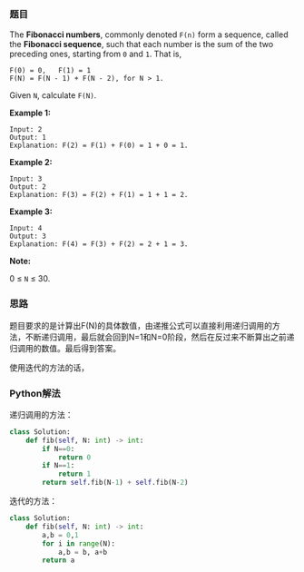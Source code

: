 ### 题目

The **Fibonacci numbers**, commonly denoted `F(n)` form a sequence, called the **Fibonacci sequence**, such that each number is the sum of the two preceding ones, starting from `0` and `1`. That is,

```
F(0) = 0,   F(1) = 1
F(N) = F(N - 1) + F(N - 2), for N > 1.
```

Given `N`, calculate `F(N)`.

 

**Example 1:**

```
Input: 2
Output: 1
Explanation: F(2) = F(1) + F(0) = 1 + 0 = 1.
```

**Example 2:**

```
Input: 3
Output: 2
Explanation: F(3) = F(2) + F(1) = 1 + 1 = 2.
```

**Example 3:**

```
Input: 4
Output: 3
Explanation: F(4) = F(3) + F(2) = 2 + 1 = 3.
```

 

**Note:**

0 ≤ `N` ≤ 30.



### 思路

题目要求的是计算出F(N)的具体数值，由递推公式可以直接利用递归调用的方法，不断递归调用，最后就会回到N=1和N=0阶段，然后在反过来不断算出之前递归调用的数值。最后得到答案。

使用迭代的方法的话，



### Python解法

递归调用的方法：

```python
class Solution:
    def fib(self, N: int) -> int:
        if N==0:
            return 0
        if N==1:
            return 1
        return self.fib(N-1) + self.fib(N-2)
```



迭代的方法：

```python
class Solution:
	def fib(self, N: int) -> int:
		a,b = 0,1
		for i in range(N):
			a,b = b, a+b
		return a
```





